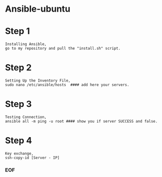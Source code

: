 # Ansible-ubuntu


# Step 1 
    Installing Ansible,
    go to my repository and pull the "install.sh" script.
    
    
# Step 2 
    Setting Up the Inventory File,
    sudo nano /etc/ansible/hosts  #### add here your servers.
    
    
# Step 3
    Testing Connection,
    ansible all -m ping -u root #### show you if server SUCCESS and false.
    

# Step 4 
    Key exchange,
    ssh-copy-id [Server - IP]
    
    
### EOF ### 
